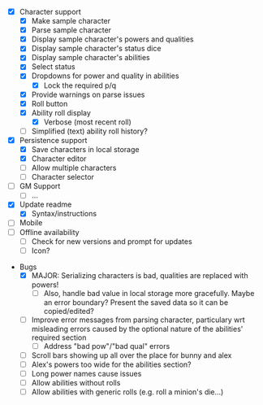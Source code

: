 - [x] Character support
  - [x] Make sample character
  - [x] Parse sample character
  - [x] Display sample character's powers and qualities
  - [x] Display sample character's status dice
  - [x] Display sample character's abilities
  - [x] Select status
  - [x] Dropdowns for power and quality in abilities
    - [x] Lock the required p/q
  - [x] Provide warnings on parse issues
  - [x] Roll button
  - [x] Ability roll display
    - [x] Verbose (most recent roll)
  - [ ] Simplified (text) ability roll history?
- [x] Persistence support
  - [x] Save characters in local storage
  - [x] Character editor
  - [ ] Allow multiple characters
  - [ ] Character selector
- [ ] GM Support
  - [ ] ...
- [x] Update readme
  - [x] Syntax/instructions
- [ ] Mobile
- [ ] Offline availability
  - [ ] Check for new versions and prompt for updates
  - [ ] Icon?
- Bugs
  - [x] MAJOR: Serializing characters is bad, qualities are replaced with powers!
    - [ ] Also, handle bad value in local storage more gracefully. Maybe an error boundary? Present the saved data so it can be copied/edited?
  - [ ] Improve error messages from parsing character, particulary wrt misleading errors caused by the optional nature of the abilities' required section
    - [ ] Address "bad pow"/"bad qual" errors
  - [ ] Scroll bars showing up all over the place for bunny and alex
  - [ ] Alex's powers too wide for the abilities section?
  - [ ] Long power names cause issues
  - [ ] Allow abilities without rolls
  - [ ] Allow abilities with generic rolls (e.g. roll a minion's die...)
